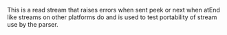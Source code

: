 This is a read stream that raises errors when sent peek or next when atEnd like streams on other platforms  do and is used to test portability of stream use by the parser.
